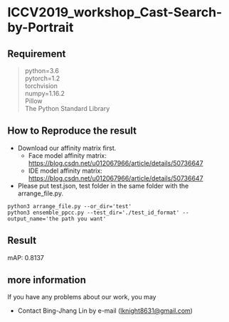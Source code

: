 # ICCV2019_workshop_Cast-Search-by-Portrait

## Requirement
> python=3.6  
> pytorch=1.2  
> torchvision  
> numpy=1.16.2  
> Pillow  
> The Python Standard Library  
  
## How to Reproduce the result

* Download our affinity matrix first.
  * Face model affinity matrix: https://blog.csdn.net/u012067966/article/details/50736647
  * IDE model affinity matrix:  https://blog.csdn.net/u012067966/article/details/50736647
* Please put test.json, test folder in the same folder with the arrange_file.py.

```
python3 arrange_file.py --or_dir='test'
python3 ensemble_ppcc.py --test_dir='./test_id_format' --output_name='the path you want'
```   

## Result
mAP: 0.8137

## more information
If you have any problems about our work, you may
* Contact Bing-Jhang Lin by e-mail (lknight8631@gmail.com)
